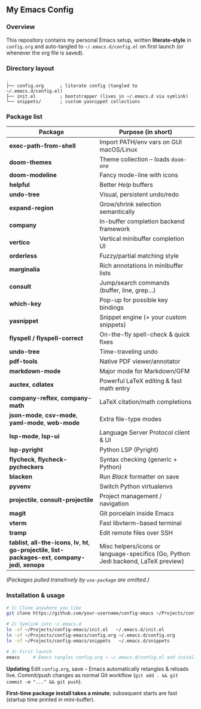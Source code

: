 ## My Emacs Config

### Overview

This repository contains my personal Emacs setup, written **literate-style** in `config.org` and auto-tangled to `~/.emacs.d/config.el` on first launch (or whenever the org file is saved).

### Directory layout

```
.
├── config.org      ; literate config (tangled to ~/.emacs.d/config.el)
├── init.el         ; bootstrapper (lives in ~/.emacs.d via symlink)
└── snippets/       ; custom yasnippet collections
```

### Package list

| Package                                                                                                                | Purpose (in short)                                                              |
| ---------------------------------------------------------------------------------------------------------------------- | --------------------------------------------------------------------------------- |
| **exec-path-from-shell**                                                                                               | Import PATH/env vars on GUI macOS/Linux                                           |
| **doom-themes**                                                                                                        | Theme collection – loads `doom-one`                                               |
| **doom-modeline**                                                                                                      | Fancy mode-line with icons                                                        |
| **helpful**                                                                                                            | Better *Help* buffers                                                             |
| **undo-tree**                                                                                                          | Visual, persistent undo/redo                                                      |
| **expand-region**                                                                                                      | Grow/shrink selection semantically                                                |
| **company**                                                                                                            | In-buffer completion backend framework                                            |
| **vertico**                                                                                                            | Vertical minibuffer completion UI                                                 |
| **orderless**                                                                                                          | Fuzzy/partial matching style                                                      |
| **marginalia**                                                                                                         | Rich annotations in minibuffer lists                                              |
| **consult**                                                                                                            | Jump/search commands (buffer, line, grep…)                                        |
| **which-key**                                                                                                          | Pop-up for possible key bindings                                                  |
| **yasnippet**                                                                                                          | Snippet engine (+ your custom snippets)                                           |
| **flyspell / flyspell-correct**                                                                                        | On-the-fly spell-check & quick fixes                                              |
| **undo-tree**                                                                                                          | Time-traveling undo                                                               |
| **pdf-tools**                                                                                                          | Native PDF viewer/annotator                                                       |
| **markdown-mode**                                                                                                      | Major mode for Markdown/GFM                                                       |
| **auctex**, **cdlatex**                                                                                                | Powerful LaTeX editing & fast math entry                                          |
| **company-reftex**, **company-math**                                                                                   | LaTeX citation/math completions                                                   |
| **json-mode**, **csv-mode**, **yaml-mode**, **web-mode**                                                               | Extra file-type modes                                                             |
| **lsp-mode**, **lsp-ui**                                                                                               | Language Server Protocol client & UI                                              |
| **lsp-pyright**                                                                                                        | Python LSP (Pyright)                                                              |
| **flycheck**, **flycheck-pycheckers**                                                                                  | Syntax checking (generic + Python)                                                |
| **blacken**                                                                                                            | Run *Black* formatter on save                                                     |
| **pyvenv**                                                                                                             | Switch Python virtualenvs                                                         |
| **projectile**, **consult-projectile**                                                                                 | Project management / navigation                                                   |
| **magit**                                                                                                              | Git porcelain inside Emacs                                                        |
| **vterm**                                                                                                              | Fast libvterm-based terminal                                                      |
| **tramp**                                                                                                              | Edit remote files over SSH                                                        |
| **tablist**, **all-the-icons**, **lv**, **ht**, **go-projectile**, **list-packages-ext**, **company-jedi**, **xenops** | Misc helpers/icons or language-specifics (Go, Python Jedi backend, LaTeX preview) |

*(Packages pulled transitively by `use-package` are omitted.)*

### Installation & usage

```bash
# 1) Clone anywhere you like
git clone https://github.com/your-username/config-emacs ~/Projects/config-emacs

# 2) Symlink into ~/.emacs.d
ln -sf ~/Projects/config-emacs/init.el   ~/.emacs.d/init.el
ln -sf ~/Projects/config-emacs/config.org ~/.emacs.d/config.org
ln -sf ~/Projects/config-emacs/snippets   ~/.emacs.d/snippets

# 3) First launch
emacs     # Emacs tangles config.org → ~/.emacs.d/config.el and installs packages
```

**Updating**
Edit `config.org`, save – Emacs automatically retangles & reloads live.
Commit/push changes as normal Git workflow (`git add . && git commit -m "..." && git push`).

**First-time package install takes a minute**; subsequent starts are fast (startup time printed in mini-buffer).
